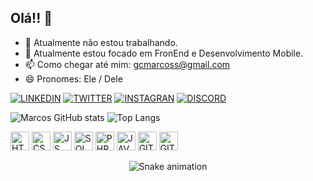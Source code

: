 ## Olá!! 👋

- 🔭 Atualmente não estou trabalhando.
- 🌱 Atualmente estou focado em FronEnd e Desenvolvimento Mobile.
- 📫 Como chegar até mim: gcmarcoss@gmail.com
- 😄 Pronomes: Ele / Dele

[![LINKEDIN](https://img.shields.io/badge/LinkedIn-0077B5?style=for-the-badge&logo=linkedin&logoColor=white)](www.linkedin.com/in/gc-marcos)
[![TWITTER](https://img.shields.io/badge/Twitter-1DA1F2?style=for-the-badge&logo=twitter&logoColor=white)](https://twitter.com/marcos010630)
[![INSTAGRAN](https://img.shields.io/badge/Instagram-E4405F?style=for-the-badge&logo=instagram&logoColor=white)](https://www.instagram.com/gcmarcoss/)
[![DISCORD](https://img.shields.io/badge/Discord-5865F2?style=for-the-badge&logo=discord&logoColor=white)](marcoscarvalho4787)

![Marcos GitHub stats](https://github-readme-stats.vercel.app/api?username=gc-marcos&show_icons=true&theme=transparent)
![Top Langs](https://github-readme-stats.vercel.app/api/top-langs/?username=gc-marcos&layout=compact&theme=transparent)

<div style="diplay: inline_block">
<img align="centter" alt="HTML" height="30" src="https://cdn.jsdelivr.net/gh/devicons/devicon/icons/html5/html5-original.svg" />
<img align="centter" alt="CSS" height="30" src="https://cdn.jsdelivr.net/gh/devicons/devicon/icons/css3/css3-original.svg" />
<img align="centter" alt="JS" height="30" src="https://cdn.jsdelivr.net/gh/devicons/devicon/icons/javascript/javascript-original.svg" />
<img align="centter" alt="SQL" height="30" src="https://cdn.jsdelivr.net/gh/devicons/devicon/icons/mysql/mysql-original-wordmark.svg" />
<img align="centter" alt="PHP" height="30" src="https://cdn.jsdelivr.net/gh/devicons/devicon/icons/php/php-plain.svg" />
<img align="centter" alt="JAVA" height="30" src="https://cdn.jsdelivr.net/gh/devicons/devicon/icons/java/java-original-wordmark.svg" />
<img align="centter" alt="GIT" height="30" src="https://cdn.jsdelivr.net/gh/devicons/devicon/icons/git/git-original-wordmark.svg" />
<img align="centter" alt="GITHUB" height="30" src="https://cdn.jsdelivr.net/gh/devicons/devicon/icons/github/github-original-wordmark.svg" />
</div>

<div align="center">

  ![Snake animation](https://github.com/danielbped/danielbped/blob/output/github-contribution-grid-snake.svg)
  
</div>
